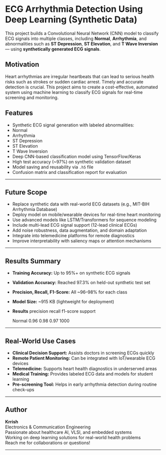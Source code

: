 # ECG Arrhythmia Detection Using Deep Learning (Synthetic Data)

This project builds a Convolutional Neural Network (CNN) model to classify ECG signals into multiple classes, including **Normal**, **Arrhythmia**, and abnormalities such as **ST Depression**, **ST Elevation**, and **T Wave Inversion** — using **synthetically generated ECG signals**.

## Motivation

Heart arrhythmias are irregular heartbeats that can lead to serious health risks such as strokes or sudden cardiac arrest. Timely and accurate detection is crucial. This project aims to create a cost-effective, automated system using machine learning to classify ECG signals for real-time screening and monitoring.

## Features

-  Synthetic ECG signal generation with labeled abnormalities:
  - Normal
  - Arrhythmia
  - ST Depression
  - ST Elevation
  - T Wave Inversion
-  Deep CNN-based classification model using TensorFlow/Keras
-  High test accuracy (~97%) on synthetic validation dataset
-  Model saving and reusability via `.h5` file
-  Confusion matrix and classification report for evaluation

---

## Future Scope

-  Replace synthetic data with real-world ECG datasets (e.g., MIT-BIH Arrhythmia Database)
-  Deploy model on mobile/wearable devices for real-time heart monitoring
-  Use advanced models like LSTM/Transformers for sequence modeling
-  Include multi-lead ECG signal support (12-lead clinical ECGs)
-  Add noise robustness, data augmentation, and domain adaptation
-  Integrate into telemedicine platforms for remote diagnostics
-  Improve interpretability with saliency maps or attention mechanisms

---

##  Results Summary

- **Training Accuracy:** Up to 95%+ on synthetic ECG signals
- **Validation Accuracy:** Reached 97.3% on held-out synthetic test set
- **Precision, Recall, F1-Score:** All ~96–98% for each class
- **Model Size:** ~915 KB (lightweight for deployment)
- **Results**
               precision    recall  f1-score   support

    Normal       0.96      0.98      0.97      1000


---

##  Real-World Use Cases

- **Clinical Decision Support:** Assists doctors in screening ECGs quickly
- **Remote Patient Monitoring:** Can be integrated with IoT/wearable ECG devices
- **Telemedicine:** Supports heart health diagnostics in underserved areas
- **Medical Training:** Provides labeled ECG data and models for student learning
- **Pre-screening Tool:** Helps in early arrhythmia detection during routine check-ups

---

##  Author

**Krrish**  
Electronics & Communication Engineering  
Passionate about healthcare AI, VLSI, and embedded systems  
Working on deep learning solutions for real-world health problems  
Reach me for collaborations or questions!

---






